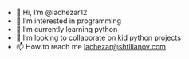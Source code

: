 - 👋 Hi, I’m @lachezar12
- 👀 I’m interested in programming
- 🌱 I’m currently learning python
- 💞️ I’m looking to collaborate on kid python projects
- 📫 How to reach me lachezar@shtilianov.com

<!---
lachezar12/lachezar12 is a ✨ special ✨ repository because its `README.md` (this file) appears on your GitHub profile.
You can click the Preview link to take a look at your changes.
--->
